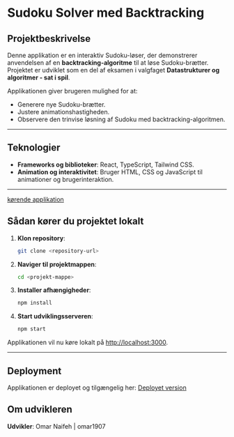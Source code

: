# Sudoku Solver med Backtracking

## Projektbeskrivelse

Denne applikation er en interaktiv Sudoku-løser, der demonstrerer anvendelsen af en **backtracking-algoritme** til at løse Sudoku-brætter. Projektet er udviklet som en del af eksamen i valgfaget **Datastrukturer og algoritmer - sat i spil**.

Applikationen giver brugeren mulighed for at:
- Generere nye Sudoku-brætter.
- Justere animationshastigheden.
- Observere den trinvise løsning af Sudoku med backtracking-algoritmen.

---

## Teknologier
- **Frameworks og biblioteker**: React, TypeScript, Tailwind CSS.
- **Animation og interaktivitet**: Bruger HTML, CSS og JavaScript til animationer og brugerinteraktion.

---
[kørende applikation](image-1.png)

## Sådan kører du projektet lokalt

1. **Klon repository**:
   ```bash
   git clone <repository-url>
   ```
2. **Naviger til projektmappen**:
   ```bash
   cd <projekt-mappe>
   ```
3. **Installer afhængigheder**:
   ```bash
   npm install
   ```
4. **Start udviklingsserveren**:
   ```bash
   npm start
   ```

Applikationen vil nu køre lokalt på [http://localhost:3000](http://localhost:3000).

---

## Deployment
Applikationen er deployet og tilgængelig her:
[Deployet version](<https://backtracking-sudoku.vercel.app/>)


## Om udvikleren
**Udvikler**: Omar Naifeh | omar1907